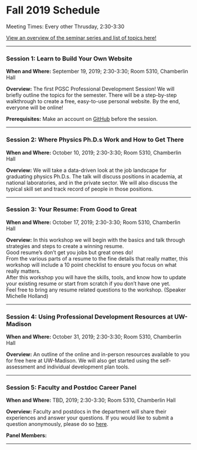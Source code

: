 # Fall 2019 Schedule

Meeting Times: Every other Thrusday, 2:30-3:30

[View an overview of the seminar series and list of topics here!](https://github.com/rmorgan10/UWMadisonPGSC-PD/blob/master/Meetings/Meeting_1/Overview.pdf) 

---

### Session 1: Learn to Build Your Own Website

__When and Where:__ September 19, 2019; 2:30-3:30; Room 5310, Chamberlin Hall

__Overview:__ The first PGSC Professional Development Session! We will briefly outline the topics for the semester.
There will be a step-by-step walkthrough to create a free, easy-to-use personal website. 
By the end, everyone will be online!

__Prerequisites:__ Make an account on [GitHub](https://github.com/) before the session.

---

### Session 2: Where Physics Ph.D.s Work and How to Get There

__When and Where:__ October 10, 2019; 2:30-3:30; Room 5310, Chamberlin Hall

__Overview:__ We will take a data-driven look at the job landscape for graduating physics Ph.D.s.
The talk will discuss positions in academia, at national laboratories, and in the private sector.
We will also discuss the typical skill set and track record of people in those positions.

---

### Session 3: Your Resume: From Good to Great

__When and Where:__ October 17, 2019; 2:30-3:30; Room 5310, Chamberlin Hall

__Overview:__ In this workshop we will begin with the basics and talk through strategies and steps to create a winning resume.  
Good resume’s don’t get you jobs but great ones do!  
From the various parts of a resume to the fine details that really matter, this workshop will include a 10 point checklist to ensure you focus on what really matters.  
After this workshop you will have the skills, tools, and know how to update your existing resume or start from scratch if you don’t have one yet.  
Feel free to bring any resume related questions to the workshop. 
(Speaker Michelle Holland)

---

### Session 4: Using Professional Development Resources at UW-Madison

__When and Where:__ October 31, 2019; 2:30-3:30; Room 5310, Chamberlin Hall

__Overview:__ An outline of the online and in-person resources available to you for free here at UW-Madison.
We will also get started using the self-assessment and individual development plan tools.

---

### Session 5: Faculty and Postdoc Career Panel

__When and Where:__ TBD, 2019; 2:30-3:30; Room 5310, Chamberlin Hall

__Overview:__ Faculty and postdocs in the department will share their experiences and answer your questions.
If you would like to submit a question anonymously, please do so [here](https://docs.google.com/forms/d/e/1FAIpQLSfV4vteyW_3-xF3oJhp-4wF0V6TOHJHkU2mx0azfoTRMcImrQ/viewform?usp=sf_link).

__Panel Members:__

---
